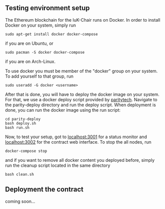 ## Testing environment setup

The Ethereum blockchain for the IuK-Chair runs on Docker. In order to install Docker on your system, simply run

    sudo apt-get install docker docker-compose

if you are on Ubuntu, or

    sudo pacman -S docker docker-compose

if you are on Arch-Linux.

To use docker you must be member of the "docker" group on your system. To add yourself to that group, run

    sudo useradd -G docker <username>

After that is done, you will have to deploy the docker image on your system. For that, we use a docker deploy script provided by [paritytech](https://github.com/paritytech/parity-deploy). Navigate to the parity-deploy directory and run the deploy script. When deployment is done, you can run the docker image using the run script:

    cd parity-deploy
    bash deploy.sh
    bash run.sh

Now, to test your setup, got to [localhost:3001](https://localhost:3001) for a status monitor and [localhost:3002](https://localhost:3002) for the contract web interface. To stop the all nodes, run

    docker-compose stop

and if you want to remove all docker content you deployed before, simply run the cleanup script located in the same directory

    bash clean.sh

## Deployment the contract

coming soon...